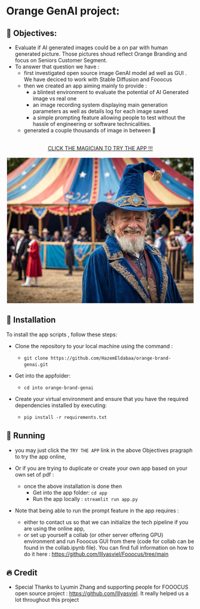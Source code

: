 
# Orange GenAI project: 

## 🎯 Objectives:
- Evaluate if AI generated images could be a on par with human generated picture. Those pictures shoud reflect Orange Branding and focus on Seniors Customer Segment.
- To answer that question we have : 
    - first investigated open source image GenAI model ad well as GUI . We have deciced to work with Stable Diffusion and Fooocus
    - then we created an app aiming mainly to provide : 
        - a blintest environment to evaluate the potential of AI Generated image vs real one
        - an image recording system displaying main generation parameters as well as details log for each image saved
        - a simple prompting feature allowing people to test without the hassle of engineering or software technicalities. 
    - generated a couple thousands of image in between 🚀

<br>

<div align="center">
  <a href="https://orangeblindtest.streamlit.app/">CLICK THE MAGICIAN TO TRY THE APP !!!</a>
</div>

<br>

<div align="center">
  <a href="https://orangeblindtest.streamlit.app/">
    <img src="resized_magician.png" alt="![CLICK THE MAGICIAN TO TRY THE APP !!!" />
  </a>
</div>

## 🔧 Installation

To install the app scripts , follow these steps:

- Clone the repository to your local machine using the command :
    - `git clone https://github.com/HazemEldabaa/orange-brand-genai.git`
    
- Get into the appfolder: 
    - `cd into orange-brand-genai`
    
- Create your virtual environment and ensure that you have the required dependencies installed by executing:
    - `pip install -r requirements.txt`


    

## 👟 Running
- you may just click the `TRY THE APP` link in the above Objectives pragraph to try the app online,

- Or if you are trying to duplicate or create your own app based on your own set of pdf : 
    - once the above installation is done then 
        - Get into the app folder: `cd app`
        - Run the app locally : `streamlit run app.py`

- Note that being able to run the prompt feature in the app requires : 
    - either to contact us so that we can initialize the tech pipeline if you are using the online app,
    - or set up yourself a collab (or other server offering GPU) environment and run Fooocus GUI from there (code for collab can be found in the collab.ipynb file). You can find full information on how to do it here : https://github.com/lllyasviel/Fooocus/tree/main 




## 🔥 Credit
- Special Thanks to Lyumin Zhang and supporting people for FOOOCUS open source project :  https://github.com/lllyasviel. It really helped us a lot throughout this project